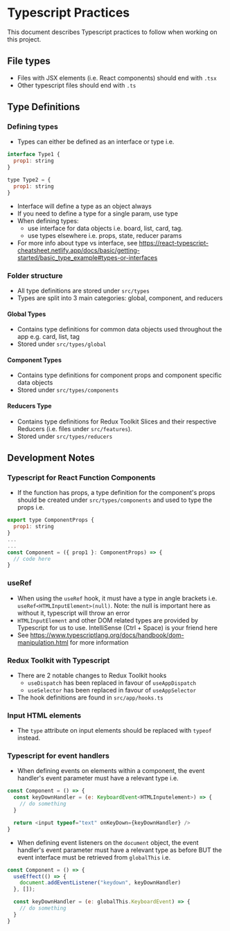 # Typescript Practices
This document describes Typescript practices to follow when working on this project.

## File types
- Files with JSX elements (i.e. React components) should end with `.tsx`
- Other typescript files should end with `.ts`

## Type Definitions
### Defining types
- Types can either be defined as an interface or type i.e.
```javascript
interface Type1 {
  prop1: string
}

type Type2 = {
  prop1: string
}
```
- Interface will define a type as an object always
- If you need to define a type for a single param, use type
- When defining types:
  - use interface for data objects i.e. board, list, card, tag.
  - use types elsewhere i.e. props, state, reducer params
- For more info about type vs interface, see https://react-typescript-cheatsheet.netlify.app/docs/basic/getting-started/basic_type_example#types-or-interfaces

### Folder structure
- All type definitions are stored under `src/types`
- Types are split into 3 main categories: global, component, and reducers

#### Global Types
- Contains type definitions for common data objects used throughout the app e.g. card, list, tag
- Stored under `src/types/global`

#### Component Types
- Contains type definitions for component props and component specific data objects
- Stored under `src/types/components`

#### Reducers Type
- Contains type definitions for Redux Toolkit Slices and their respective Reducers (i.e. files under `src/features`).
- Stored under `src/types/reducers`

## Development Notes
### Typescript for React Function Components
- If the function has props, a type definition for the component's props should be created under `src/types/components` and used to type the props i.e.
```javascript
export type ComponentProps {
  prop1: string
}
...
...
const Component = ({ prop1 }: ComponentProps) => {
  // code here
}
```

### useRef
- When using the `useRef` hook, it must have a type in angle brackets i.e. `useRef<HTMLInputElement>(null)`. Note: the null is important here as without it, typescript will throw an error
- `HTMLInputElement` and other DOM related types are provided by Typescript for us to use. IntelliSense (Ctrl + Space) is your friend here
- See https://www.typescriptlang.org/docs/handbook/dom-manipulation.html for more information

### Redux Toolkit with Typescript
- There are 2 notable changes to Redux Toolkit hooks
  - `useDispatch` has been replaced in favour of `useAppDispatch`
  - `useSelector` has been replaced in favour of `useAppSelector`
- The hook definitions are found in `src/app/hooks.ts`

### Input HTML elements
- The `type` attribute on input elements should be replaced with `typeof` instead.

### Typescript for event handlers
- When defining events on elements within a component, the event handler's event parameter must have a relevant type i.e.
```javascript
const Component = () => {
  const keyDownHandler = (e: KeyboardEvent<HTMLInputelement>) => {
    // do something
  }

  return <input typeof="text" onKeyDown={keyDownHandler} />
}
```
- When defining event listeners on the `document` object, the event handler's event parameter must have a relevant type as before BUT the event interface must be retrieved from `globalThis` i.e.
```javascript
const Component = () => {
  useEffect(() => {
    document.addEventListener("keydown", keyDownHandler)
  }, []);

  const keyDownHandler = (e: globalThis.KeyboardEvent) => {
    // do something
  }
}
```